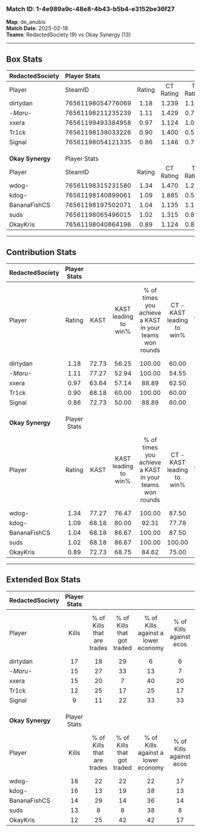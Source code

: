 ### Match ID: 1-4e989a9c-48e8-4b43-b5b4-e3152be36f27  
**Map**: de_anubis  
**Match Date**: 2025-02-18  
**Teams**: RedactedSociety (9) vs Okay Synergy (13)  

---  

## Box Stats  

| **RedactedSociety** | Player Stats      |        |           |          |       |      |       |         |        |      |     |
| :- | :- | :-: | :-: | :-: | :-: | :-: | :-: | :-: | :-: | :-: | :-: |
| Player              | SteamID           | Rating | CT Rating | T Rating | KAST  | ADR  | Kills | Assists | Deaths | K/D  | HS% |
| dirtydan            | 76561198054776069 |  1.18  |   1.239   |  1.162   | 72.73 | 77.7 |  17   |    2    |   14   | 1.21 | 58  |
| -_Maru_-            | 76561198211235239 |  1.11  |   1.429   |  0.781   | 77.27 | 66.1 |  15   |    5    |   14   | 1.07 | 40  |
| xxera               | 76561199493384958 |  0.97  |   1.124   |  1.063   | 63.64 | 70.1 |  15   |    5    |   16   | 0.94 | 33  |
| Tr1ck               | 76561198138033226 |  0.90  |   1.400   |  0.560   | 68.18 | 61.9 |  12   |    7    |   15   | 0.80 | 33  |
| Signal              | 76561198054121335 |  0.86  |   1.146   |  0.720   | 72.73 | 66.5 |   9   |   10    |   14   | 0.64 | 33  |
|                     |                   |        |           |          |       |      |       |         |        |      |     |
|                     |                   |        |           |          |       |      |       |         |        |      |     |
|                     |                   |        |           |          |       |      |       |         |        |      |     |
| **Okay Synergy**    | Player Stats      |        |           |          |       |      |       |         |        |      |     |
| Player              | SteamID           | Rating | CT Rating | T Rating | KAST  | ADR  | Kills | Assists | Deaths | K/D  | HS% |
| wdog-               | 76561198315231580 |  1.34  |   1.470   |  1.275   | 77.27 | 85.8 |  18   |    5    |   12   | 1.50 | 61  |
| kdog-               | 76561198140899061 |  1.09  |   1.885   |  0.566   | 68.18 | 72.1 |  16   |    3    |   14   | 1.14 | 37  |
| BananaFishCS        | 76561198197502071 |  1.04  |   1.135   |  1.195   | 68.18 | 70.7 |  14   |    5    |   13   | 1.08 | 64  |
| suds                | 76561198065496015 |  1.02  |   1.315   |  0.892   | 68.18 | 70.6 |  13   |    9    |   13   | 1.00 | 30  |
| OkayKris            | 76561198040864196 |  0.89  |   1.124   |  0.886   | 72.73 | 56.9 |  12   |    8    |   16   | 0.75 | 41  |
---  

## Contribution Stats  

| **RedactedSociety** | Player Stats |       |                      |                                                        |                           |                                                             |                          |                                                            |
| :- | :-: | :-: | :-: | :-: | :-: | :-: | :-: | :-: |
| Player              |    Rating    | KAST  | KAST leading to win% | % of times you achieve a KAST in your teams won rounds | CT - KAST leading to win% | CT - % of times you achieve a KAST in your teams won rounds | T - KAST leading to win% | T - % of times you achieve a KAST in your teams won rounds |
| dirtydan            |     1.18     | 72.73 |        56.25         |                         100.00                         |           60.00           |                           100.00                            |          50.00           |                           100.00                           |
| -_Maru_-            |     1.11     | 77.27 |        52.94         |                         100.00                         |           54.55           |                           100.00                            |          50.00           |                           100.00                           |
| xxera               |     0.97     | 63.64 |        57.14         |                         88.89                          |           62.50           |                            83.33                            |          50.00           |                           100.00                           |
| Tr1ck               |     0.90     | 68.18 |        60.00         |                         100.00                         |           60.00           |                           100.00                            |          60.00           |                           100.00                           |
| Signal              |     0.86     | 72.73 |        50.00         |                         88.89                          |           60.00           |                           100.00                            |          33.33           |                           66.67                            |
|                     |              |       |                      |                                                        |                           |                                                             |                          |                                                            |
|                     |              |       |                      |                                                        |                           |                                                             |                          |                                                            |
|                     |              |       |                      |                                                        |                           |                                                             |                          |                                                            |
| **Okay Synergy**    | Player Stats |       |                      |                                                        |                           |                                                             |                          |                                                            |
| Player              |    Rating    | KAST  | KAST leading to win% | % of times you achieve a KAST in your teams won rounds | CT - KAST leading to win% | CT - % of times you achieve a KAST in your teams won rounds | T - KAST leading to win% | T - % of times you achieve a KAST in your teams won rounds |
| wdog-               |     1.34     | 77.27 |        76.47         |                         100.00                         |           87.50           |                           100.00                            |          66.67           |                           100.00                           |
| kdog-               |     1.09     | 68.18 |        80.00         |                         92.31                          |           77.78           |                           100.00                            |          83.33           |                           83.33                            |
| BananaFishCS        |     1.04     | 68.18 |        86.67         |                         100.00                         |           87.50           |                           100.00                            |          85.71           |                           100.00                           |
| suds                |     1.02     | 68.18 |        86.67         |                         100.00                         |          100.00           |                           100.00                            |          75.00           |                           100.00                           |
| OkayKris            |     0.89     | 72.73 |        68.75         |                         84.62                          |           75.00           |                            85.71                            |          62.50           |                           83.33                            |
---  

## Extended Box Stats  

| **RedactedSociety** | Player Stats |                            |                            |                                    |                         |                              |                                 |        |                             |                                     |                          |                               |                            |
| :- | :-: | :-: | :-: | :-: | :-: | :-: | :-: | :-: | :-: | :-: | :-: | :-: | :-: |
| Player              |    Kills     | % of Kills that are trades | % of Kills that got traded | % of Kills against a lower economy | % of Kills against ecos | % of Kills that are flawless | % of Kills that are close duels | Deaths | % of Deaths that get traded | % of Deaths against a lower economy | % of Deaths against ecos | % of Deaths that are flawless | % of Deaths that are close |
| dirtydan            |      17      |             18             |             29             |                 6                  |            6            |              82              |               12                |   14   |              7              |                  7                  |            7             |              79               |             14             |
| -_Maru_-            |      15      |             27             |             33             |                 13                 |            7            |              80              |                0                |   14   |              7              |                  0                  |            0             |              64               |             0              |
| xxera               |      15      |             20             |             7              |                 40                 |           20            |              73              |                7                |   16   |             31              |                  0                  |            0             |              63               |             13             |
| Tr1ck               |      12      |             25             |             17             |                 25                 |           17            |              67              |                0                |   15   |             33              |                  0                  |            0             |              73               |             7              |
| Signal              |      9       |             11             |             22             |                 33                 |           33            |              67              |                0                |   14   |             21              |                  0                  |            0             |              71               |             7              |
|                     |              |                            |                            |                                    |                         |                              |                                 |        |                             |                                     |                          |                               |                            |
|                     |              |                            |                            |                                    |                         |                              |                                 |        |                             |                                     |                          |                               |                            |
|                     |              |                            |                            |                                    |                         |                              |                                 |        |                             |                                     |                          |                               |                            |
| **Okay Synergy**    | Player Stats |                            |                            |                                    |                         |                              |                                 |        |                             |                                     |                          |                               |                            |
| Player              |    Kills     | % of Kills that are trades | % of Kills that got traded | % of Kills against a lower economy | % of Kills against ecos | % of Kills that are flawless | % of Kills that are close duels | Deaths | % of Deaths that get traded | % of Deaths against a lower economy | % of Deaths against ecos | % of Deaths that are flawless | % of Deaths that are close |
| wdog-               |      18      |             22             |             22             |                 22                 |           17            |              72              |                6                |   12   |              8              |                  0                  |            0             |              75               |             8              |
| kdog-               |      16      |             13             |             19             |                 38                 |           13            |              63              |                0                |   14   |             21              |                 14                  |            7             |              79               |             0              |
| BananaFishCS        |      14      |             29             |             14             |                 36                 |           14            |              71              |               14                |   13   |             38              |                  8                  |            0             |              62               |             8              |
| suds                |      13      |             8              |             8              |                 38                 |            8            |              69              |               15                |   13   |             15              |                  8                  |            0             |              92               |             0              |
| OkayKris            |      12      |             25             |             42             |                 42                 |           17            |              75              |                8                |   16   |             25              |                 19                  |            13            |              69               |             6              |
